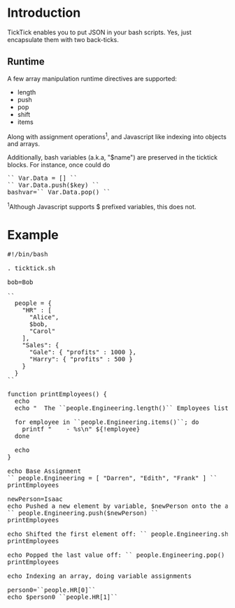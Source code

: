 # Introduction

TickTick enables you to put JSON in your bash scripts.  Yes, just encapsulate them with two back-ticks.

## Runtime
A few array manipulation runtime directives are supported:

 * length
 * push 
 * pop
 * shift
 * items

Along with assignment operations<sup>1</sup>, and Javascript like indexing into objects and arrays.

Additionally, bash variables (a.k.a, "$name") are preserved in the ticktick blocks.  For instance, once could do

<pre>
`` Var.Data = [] ``
`` Var.Data.push($key) ``
bashvar=`` Var.Data.pop() ``
</pre>

<sup>1</sup>Although Javascript supports $ prefixed variables, this does not.

# Example

<pre>
#!/bin/bash

. ticktick.sh

bob=Bob

``
  people = {
    "HR" : [
      "Alice",
      $bob,
      "Carol"
    ],
    "Sales": {
      "Gale": { "profits" : 1000 },
      "Harry": { "profits" : 500 }
    }
  }
``

function printEmployees() {
  echo
  echo "  The ``people.Engineering.length()`` Employees listed are:"

  for employee in ``people.Engineering.items()``; do
    printf "    - %s\n" ${!employee}
  done

  echo 
}

echo Base Assignment
`` people.Engineering = [ "Darren", "Edith", "Frank" ] ``
printEmployees

newPerson=Isaac
echo Pushed a new element by variable, $newPerson onto the array
`` people.Engineering.push($newPerson) ``
printEmployees

echo Shifted the first element off: `` people.Engineering.shift() ``
printEmployees

echo Popped the last value off: `` people.Engineering.pop() ``
printEmployees

echo Indexing an array, doing variable assignments

person0=``people.HR[0]``
echo $person0 ``people.HR[1]``
</pre>
